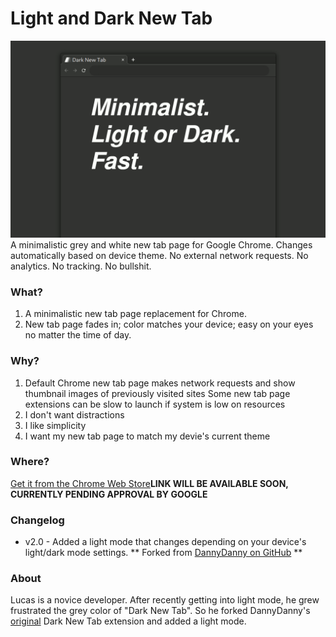 # Light and Dark New Tab
![image](https://github.com//OperationNorthwoods/lightanddarknewtab/blob/master/lightanddarknewtab_github_screen_ani.gif)
A minimalistic grey and white new tab page for Google Chrome. Changes automatically based on device theme. No external network requests. No analytics. No tracking. No bullshit.

### What?
1. A minimalistic new tab page replacement for Chrome.
1. New tab page fades in; color matches your device; easy on your eyes no matter the time of day.

### Why?
1. Default Chrome new tab page makes network requests and show thumbnail images of previously visited sites
Some new tab page extensions can be slow to launch if system is low on resources
1. I don't want distractions
1. I like simplicity
1. I want my new tab page to match my devie's current theme

### Where?
[Get it from the Chrome Web Store](google.com/404)**LINK WILL BE AVAILABLE SOON, CURRENTLY PENDING APPROVAL BY GOOGLE**

### Changelog
* v2.0 - Added a light mode that changes depending on your device's light/dark mode settings.
** Forked from [DannyDanny on GitHub](https://github.com/dandydanny/darknewtab/) ** 

### About
Lucas is a novice developer. After recently getting into light mode, he grew frustrated the grey color of "Dark New Tab". So he forked DannyDanny's [original](https://chrome.google.com/webstore/detail/dark-new-tab/mnjmegebbljjhpljjfjmkhgmokpmdbpo?hl=en-US&gl=US) Dark New Tab extension and added a light mode. 
